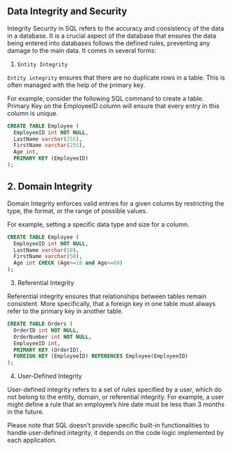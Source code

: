 ## Data Integrity and Security

Integrity Security in SQL refers to the accuracy and consistency of the data in a database. It is a crucial aspect of the database that ensures the data being entered into databases follows the defined rules, preventing any damage to the main data. It comes in several forms:

1. `Entity Integrity`

`Entity integrity` ensures that there are no duplicate rows in a table. This is often managed with the help of the primary key.

For example, consider the following SQL command to create a table. Primary Key on the EmployeeID column will ensure that every entry in this column is unique.

```SQL
CREATE TABLE Employee (
  EmployeeID int NOT NULL,
  LastName varchar(255),
  FirstName varchar(255),
  Age int,
  PRIMARY KEY (EmployeeID)
);
```

## 2. Domain Integrity

Domain Integrity enforces valid entries for a given column by restricting the type, the format, or the range of possible values.

For example, setting a specific data type and size for a column.

```SQL
CREATE TABLE Employee (
  EmployeeID int NOT NULL,
  LastName varchar(50),
  FirstName varchar(50),
  Age int CHECK (Age>=18 and Age<=60)
);
```

3. Referential Integrity

Referential integrity ensures that relationships between tables remain consistent. More specifically, that a foreign key in one table must always refer to the primary key in another table.

```SQL
CREATE TABLE Orders (
  OrderID int NOT NULL,
  OrderNumber int NOT NULL,
  EmployeeID int,
  PRIMARY KEY (OrderID),
  FOREIGN KEY (EmployeeID) REFERENCES Employee(EmployeeID)
);
```

4. User-Defined Integrity

User-defined integrity refers to a set of rules specified by a user, which do not belong to the entity, domain, or referential integrity. For example, a user might define a rule that an employee’s hire date must be less than 3 months in the future.

Please note that SQL doesn’t provide specific built-in functionalities to handle user-defined integrity, it depends on the code logic implemented by each application.

